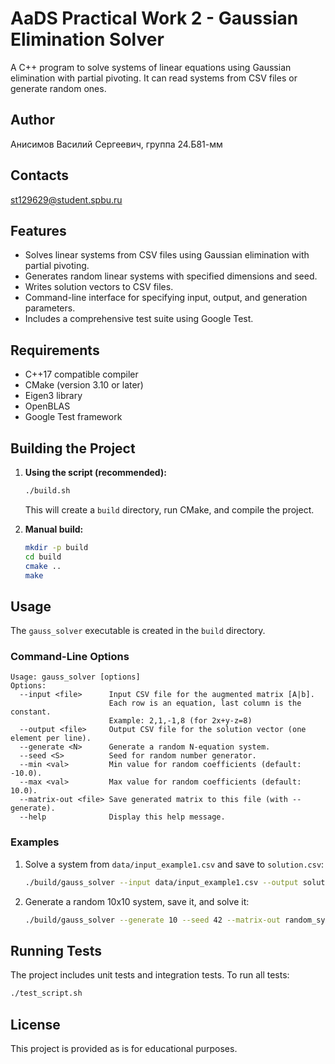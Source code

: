 # AaDS Practical Work 2 - Gaussian Elimination Solver

A C++ program to solve systems of linear equations using Gaussian elimination with partial pivoting. It can read systems from CSV files or generate random ones.

## Author

Анисимов Василий Сергеевич, группа 24.Б81-мм

## Contacts

st129629@student.spbu.ru

## Features

- Solves linear systems from CSV files using Gaussian elimination with partial pivoting.
- Generates random linear systems with specified dimensions and seed.
- Writes solution vectors to CSV files.
- Command-line interface for specifying input, output, and generation parameters.
- Includes a comprehensive test suite using Google Test.

## Requirements

- C++17 compatible compiler
- CMake (version 3.10 or later)
- Eigen3 library
- OpenBLAS
- Google Test framework

## Building the Project

1.  **Using the script (recommended):**
    ```bash
    ./build.sh
    ```
    This will create a `build` directory, run CMake, and compile the project.

2.  **Manual build:**
    ```bash
    mkdir -p build
    cd build
    cmake ..
    make
    ```

## Usage

The `gauss_solver` executable is created in the `build` directory.

### Command-Line Options

```
Usage: gauss_solver [options]
Options:
  --input <file>      Input CSV file for the augmented matrix [A|b].
                      Each row is an equation, last column is the constant.
                      Example: 2,1,-1,8 (for 2x+y-z=8)
  --output <file>     Output CSV file for the solution vector (one element per line).
  --generate <N>      Generate a random N-equation system.
  --seed <S>          Seed for random number generator.
  --min <val>         Min value for random coefficients (default: -10.0).
  --max <val>         Max value for random coefficients (default: 10.0).
  --matrix-out <file> Save generated matrix to this file (with --generate).
  --help              Display this help message.
```

### Examples

1.  Solve a system from `data/input_example1.csv` and save to `solution.csv`:
    ```bash
    ./build/gauss_solver --input data/input_example1.csv --output solution.csv
    ```

2.  Generate a random 10x10 system, save it, and solve it:
    ```bash
    ./build/gauss_solver --generate 10 --seed 42 --matrix-out random_system.csv --output random_solution.csv
    ```

## Running Tests

The project includes unit tests and integration tests. To run all tests:

```bash
./test_script.sh
```

## License

This project is provided as is for educational purposes.

